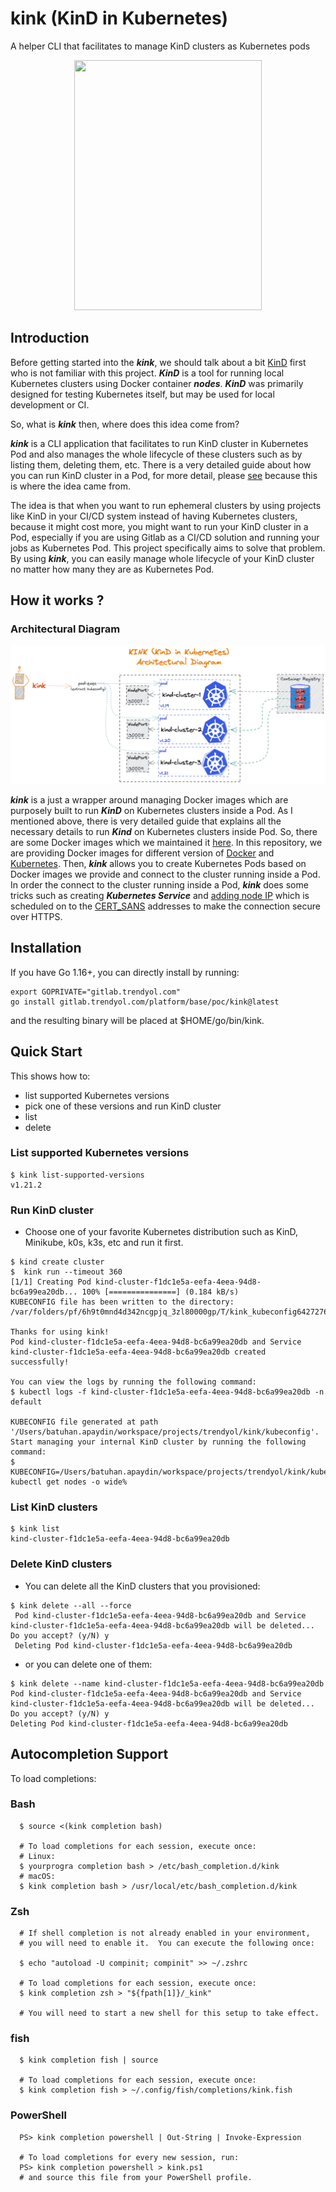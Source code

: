 
# kink (KinD in Kubernetes)

A helper CLI that facilitates to manage KinD clusters as Kubernetes pods

<div align="center">
  <img width="300" height="400" src="https://github.com/marcusolsson/gophers/raw/master/viking.png">
</div>

## Introduction

Before getting started into the **_kink_**, we should talk about a bit [KinD](https://kind.sigs.k8s.io) first who is not familiar with this
project. **_KinD_** is a tool for running local Kubernetes clusters using Docker container **_nodes_**. **_KinD_** was
primarily designed for testing Kubernetes itself, but may be used for local development or CI.

So, what is **_kink_** then, where does this idea come from?

**_kink_** is a CLI application that facilitates to run KinD cluster in Kubernetes Pod and also manages the whole lifecycle of these clusters such as by listing them, deleting them, etc. There is a very detailed guide about how you can run KinD cluster in a Pod, for more detail, please [see](https://d2iq.com/blog/running-kind-inside-a-kubernetes-cluster-for-continuous-integration) because this is where the idea came from.

The idea is that when you want to run ephemeral clusters by using projects like KinD in your CI/CD system instead of having Kubernetes clusters, because it might cost more, you might want to run your KinD cluster in a Pod, especially if you are using Gitlab as a CI/CD solution and running your jobs as Kubernetes Pod. This project specifically aims to solve that problem. By using **_kink_**, you can easily manage whole lifecycle of your KinD cluster no matter how many they are as Kubernetes Pod.

## How it works ?

### Architectural Diagram

![kink_v1](./assets/kink_v1.png)

**_kink_** is a just a wrapper around managing Docker images which are purposely built to run **_KinD_** on Kubernetes clusters inside a Pod. As I mentioned above, there is very detailed guide that explains all the necessary details to run **_Kind_** on Kubernetes clusters inside Pod. So, there are some Docker images which we maintained it [here](https://gitlab.trendyol.com/platform/base/poc/running-kind-cluster-in-pod-images). In this repository, we are providing Docker images for different version of [Docker](https://gitlab.trendyol.com/platform/base/poc/running-kind-cluster-in-pod-images/-/blob/master/dind/Dockerfile.buster#L3) and [Kubernetes](https://gitlab.trendyol.com/platform/base/poc/running-kind-cluster-in-pod-images/-/blob/master/kind-cluster/node/Dockerfile#L1). Then, **_kink_** allows you to create Kubernetes Pods based on Docker images we provide and connect to the cluster running inside a Pod. In order the connect to the cluster running inside a Pod, **_kink_** does some tricks such as creating **_Kubernetes Service_** and [adding node IP](https://gitlab.trendyol.com/platform/base/poc/kink/-/blob/master/cmd/run.go#L145-152) which is scheduled on to the [CERT_SANS](https://gitlab.trendyol.com/platform/base/poc/running-kind-cluster-in-pod-images/-/blob/master/kind-cluster/entrypoint-wrapper.sh#L17) addresses to make the connection secure over HTTPS.

## Installation

If you have Go 1.16+, you can directly install by running:

```shell
export GOPRIVATE="gitlab.trendyol.com"
go install gitlab.trendyol.com/platform/base/poc/kink@latest
```

and the resulting binary will be placed at $HOME/go/bin/kink.

## Quick Start

This shows how to:

* list supported Kubernetes versions
* pick one of these versions and run KinD cluster
* list
* delete 

### List supported Kubernetes versions

```shell
$ kink list-supported-versions
v1.21.2
```

### Run KinD cluster

* Choose one of your favorite Kubernetes distribution such as KinD, Minikube, k0s, k3s, etc and run it first.

```shell
$ kind create cluster
$  kink run --timeout 360
[1/1] Creating Pod kind-cluster-f1dc1e5a-eefa-4eea-94d8-bc6a99ea20db... 100% [===============] (0.184 kB/s)
KUBECONFIG file has been written to the directory: /var/folders/pf/6h9t0mnd4d342ncgpjq_3zl80000gp/T/kink_kubeconfig642727642/kubeconfig

Thanks for using kink!
Pod kind-cluster-f1dc1e5a-eefa-4eea-94d8-bc6a99ea20db and Service kind-cluster-f1dc1e5a-eefa-4eea-94d8-bc6a99ea20db created successfully!

You can view the logs by running the following command:
$ kubectl logs -f kind-cluster-f1dc1e5a-eefa-4eea-94d8-bc6a99ea20db -n default

KUBECONFIG file generated at path '/Users/batuhan.apaydin/workspace/projects/trendyol/kink/kubeconfig'.
Start managing your internal KinD cluster by running the following command:
$ KUBECONFIG=/Users/batuhan.apaydin/workspace/projects/trendyol/kink/kubeconfig kubectl get nodes -o wide%
```

### List KinD clusters

```shell
$ kink list
kind-cluster-f1dc1e5a-eefa-4eea-94d8-bc6a99ea20db
```

### Delete KinD clusters

* You can delete all the KinD clusters that you provisioned:

```shell
$ kink delete --all --force
 Pod kind-cluster-f1dc1e5a-eefa-4eea-94d8-bc6a99ea20db and Service kind-cluster-f1dc1e5a-eefa-4eea-94d8-bc6a99ea20db will be deleted... Do you accept? (y/N) y
 Deleting Pod kind-cluster-f1dc1e5a-eefa-4eea-94d8-bc6a99ea20db
```

* or you can delete one of them:

```shell
$ kink delete --name kind-cluster-f1dc1e5a-eefa-4eea-94d8-bc6a99ea20db
Pod kind-cluster-f1dc1e5a-eefa-4eea-94d8-bc6a99ea20db and Service kind-cluster-f1dc1e5a-eefa-4eea-94d8-bc6a99ea20db will be deleted... Do you accept? (y/N) y
Deleting Pod kind-cluster-f1dc1e5a-eefa-4eea-94d8-bc6a99ea20db
```

## Autocompletion Support

To load completions:

### Bash

```shell
  $ source <(kink completion bash)

  # To load completions for each session, execute once:
  # Linux:
  $ yourprogra completion bash > /etc/bash_completion.d/kink
  # macOS:
  $ kink completion bash > /usr/local/etc/bash_completion.d/kink
```

### Zsh

```shell
  # If shell completion is not already enabled in your environment,
  # you will need to enable it.  You can execute the following once:

  $ echo "autoload -U compinit; compinit" >> ~/.zshrc

  # To load completions for each session, execute once:
  $ kink completion zsh > "${fpath[1]}/_kink"

  # You will need to start a new shell for this setup to take effect.
```

### fish

```shell
  $ kink completion fish | source

  # To load completions for each session, execute once:
  $ kink completion fish > ~/.config/fish/completions/kink.fish
```

### PowerShell

```shell
  PS> kink completion powershell | Out-String | Invoke-Expression

  # To load completions for every new session, run:
  PS> kink completion powershell > kink.ps1
  # and source this file from your PowerShell profile.
```